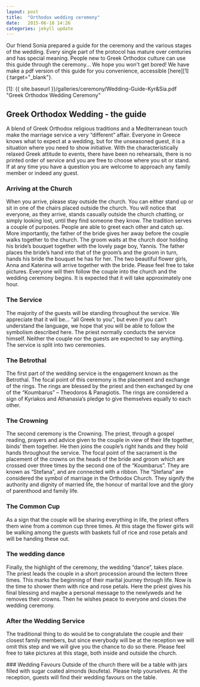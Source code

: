 ```yaml
---
layout: post
title:  "Orthodox wedding ceremony"
date:   2015-06-18 14:26
categories: jekyll update
---
```


Our friend Sonia prepared a guide for the ceremony and the various stages of the wedding. Every single part of the protocol has mature over centuries and has special meaning. People new to Greek Orthodox culture can use this guide through the ceremony... We hope you won't get bored! We have make a pdf version of this guide for you convenience, accessible [here][1]{:target="_blank"}.

[1]: {{ site.baseurl }}/galleries/ceremony/Wedding-Guide-Kyr&Sia.pdf "Greek Orthodox Wedding Ceremony"

## Greek Orthodox Wedding - the guide

A blend of Greek Orthodox religious traditions and a Mediterranean touch make the marriage service a very “different” affair.
Everyone in Greece knows what to expect at a wedding, but for the unseasoned guest, it is a situation where you need to show initiative. With the characteristically relaxed Greek attitude to events, there have been no rehearsals, there is no printed order of service and you are free to choose where you sit or stand.
If at any time you have a question you are welcome to approach any family member or indeed any guest.


### Arriving at the Church
When you arrive, please stay outside the church. You can either stand up or sit in one of the chairs placed outside the church. You will notice that everyone, as they arrive, stands casually outside the church chatting, or simply looking lost, until they find someone they know. The tradition serves a couple of purposes. People are able to greet each other and catch up. More importantly, the father of the bride gives her away before the couple walks together to the church.
The groom waits at the church door holding his bride’s bouquet together with the lovely page boy, Yannis. The father places the bride’s hand into that of the groom’s and the groom in turn, hands his bride the bouquet he has for her. The two beautiful flower girls, Anna and Katerina will arrive together with the bride. Please feel free to take pictures. Everyone will then follow the couple into the church and the wedding ceremony begins. It is expected that it will take approximately one hour.

### The Service
The majority of the guests will be standing throughout the service.  We appreciate that it will be... “all Greek to you”, but even if you can’t understand the language, we hope that you will be able to follow the symbolism described here. The priest normally conducts the service himself. Neither the couple nor the guests are expected to say anything. The service is split into two ceremonies.

### The Betrothal
The first part of the wedding service is the engagement known as the Betrothal. The focal point of this ceremony is the placement and exchange of the rings. The rings are blessed by the priest and then exchanged by one of the “Koumbarus” – Theodoros & Panagiotis. The rings are considered a sign of Kyriakos and Athanasia’s pledge to give themselves equally to each other.

### The Crowning
The second ceremony is the Crowning. The priest, through a gospel reading, prayers and advice given to the couple in view of their life together, binds’ them together. He then joins the couple’s right hands and they hold hands throughout the service.
The focal point of the sacrament is the placement of the crowns on the heads of the bride and groom which are crossed over three times by the second one of the “Koumbarus”. They are known as “Stefana”, and are connected with a ribbon.
The “Stefana” are considered the symbol of marriage in the Orthodox Church. They signify the authority and dignity of married life, the honour of marital love and the glory of parenthood and family life.

### The Common Cup
As a sign that the couple will be sharing everything in life, the priest offers them wine from a common cup three times.  At this stage the flower girls will be walking among the guests with baskets full of rice and rose petals and will be handing these out.

### The wedding dance
Finally, the highlight of the ceremony, the wedding “dance”, takes place. The priest leads the couple in a short procession around the lectern three times. This marks the beginning of their marital journey through life. Now is the time to shower them with rice and rose petals. Here the priest gives his final blessing and maybe a personal message to the newlyweds and he removes their crowns. Then he wishes peace to everyone and closes the wedding ceremony.

### After the Wedding Service
The traditional thing to do would be to congratulate the couple and their closest family members, but since everybody will be at the reception we will omit this step and we will give you the chance to do so there. Please feel free to take pictures at this stage, both inside and outside the church.

### Wedding Favours
Outside of the church there will be a table with jars filled with sugar coated almonds (koufeta). Please help yourselves. At the reception, guests will find their wedding favours on the table.
